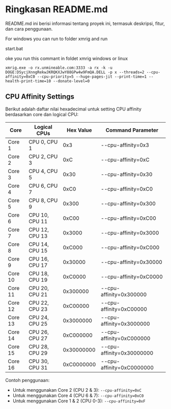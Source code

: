 # Ringkasan README.md

README.md ini berisi informasi tentang proyek ini, termasuk deskripsi, fitur, dan cara penggunaan.


For windows you can run to folder xmrig and run 

start.bat


oke you run this commant in foldet xmrig windows or linux 


```
xmrig.exe -o rx.unmineable.com:3333 -a rx -k -u DOGE:DSycjXnngRekwJKRQKXJwY88GPw4w9FmQA.DELL -p x --threads=2 --cpu-affinity=0xC0 --cpu-priority=5 --huge-pages-jit --print-time=1 --health-print-time=10 --donate-level=0
```



## CPU Affinity Settings

Berikut adalah daftar nilai hexadecimal untuk setting CPU affinity berdasarkan core dan logical CPU:

| Core | Logical CPUs | Hex Value | Command Parameter |
|------|--------------|-----------|-------------------|
| Core 1 | CPU 0, CPU 1 | 0x3 | --cpu-affinity=0x3 |
| Core 2 | CPU 2, CPU 3 | 0xC | --cpu-affinity=0xC |
| Core 3 | CPU 4, CPU 5 | 0x30 | --cpu-affinity=0x30 |
| Core 4 | CPU 6, CPU 7 | 0xC0 | --cpu-affinity=0xC0 |
| Core 5 | CPU 8, CPU 9 | 0x300 | --cpu-affinity=0x300 |
| Core 6 | CPU 10, CPU 11 | 0xC00 | --cpu-affinity=0xC00 |
| Core 7 | CPU 12, CPU 13 | 0x3000 | --cpu-affinity=0x3000 |
| Core 8 | CPU 14, CPU 15 | 0xC000 | --cpu-affinity=0xC000 |
| Core 9 | CPU 16, CPU 17 | 0x30000 | --cpu-affinity=0x30000 |
| Core 10 | CPU 18, CPU 19 | 0xC0000 | --cpu-affinity=0xC0000 |
| Core 11 | CPU 20, CPU 21 | 0x300000 | --cpu-affinity=0x300000 |
| Core 12 | CPU 22, CPU 23 | 0xC00000 | --cpu-affinity=0xC00000 |
| Core 13 | CPU 24, CPU 25 | 0x3000000 | --cpu-affinity=0x3000000 |
| Core 14 | CPU 26, CPU 27 | 0xC000000 | --cpu-affinity=0xC000000 |
| Core 15 | CPU 28, CPU 29 | 0x30000000 | --cpu-affinity=0x30000000 |
| Core 16 | CPU 30, CPU 31 | 0xC0000000 | --cpu-affinity=0xC0000000 |

Contoh penggunaan:
- Untuk menggunakan Core 2 (CPU 2 & 3): `--cpu-affinity=0xC`
- Untuk menggunakan Core 4 (CPU 6 & 7): `--cpu-affinity=0xC0`
- Untuk menggunakan Core 1 & 2 (CPU 0-3): `--cpu-affinity=0xF`

